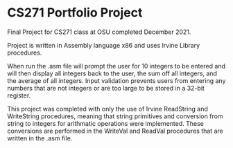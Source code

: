 # CS271 Portfolio Project
Final Project for CS271 class at OSU completed December 2021.

Project is written in Assembly language x86 and uses Irvine Library procedures. 

When run the .asm file will prompt the user for 10 integers to be entered and will 
then display all integers back to the user, the sum off all integers, and the average of all 
integers. Input validation prevents users from entering any numbers that are not integers or 
are too large to be stored in a 32-bit register.

This project was completed with only the use of Irvine ReadString and WriteString procedures,
meaning that string primitives and conversion from string to integers for arithmatic operations
were implemented. These conversions are performed in the WriteVal and ReadVal procedures
that are written in the .asm file.
